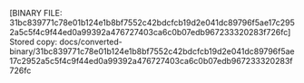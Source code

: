 [BINARY FILE: 31bc839771c78e01b124e1b8bf7552c42bdcfcb19d2e041dc89796f5ae17c2952a5c5f4c9f44ed0a99392a476727403ca6c0b07edb967233320283f726fc]
Stored copy: docs/converted-binary/31bc839771c78e01b124e1b8bf7552c42bdcfcb19d2e041dc89796f5ae17c2952a5c5f4c9f44ed0a99392a476727403ca6c0b07edb967233320283f726fc
